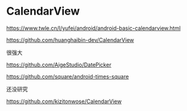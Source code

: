 # CalendarView

https://www.twle.cn/l/yufei/android/android-basic-calendarview.html

https://github.com/huanghaibin-dev/CalendarView

很强大

https://github.com/AigeStudio/DatePicker



https://github.com/square/android-times-square

还没研究

https://github.com/kizitonwose/CalendarView